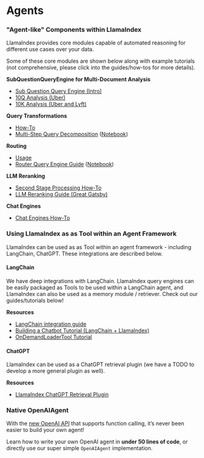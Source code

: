 # Agents

### "Agent-like" Components within LlamaIndex

LlamaIndex provides core modules capable of automated reasoning for different use cases over your data.

Some of these core modules are shown below along with example tutorials (not comprehensive, please click into the guides/how-tos for more details).

**SubQuestionQueryEngine for Multi-Document Analysis**

- [Sub Question Query Engine (Intro)](/examples/query_engine/sub_question_query_engine.ipynb)
- [10Q Analysis (Uber)](/examples/usecases/10q_sub_question.ipynb)
- [10K Analysis (Uber and Lyft)](/examples/usecases/10k_sub_question.ipynb)

**Query Transformations**

- [How-To](/optimizing/advanced_retrieval/query_transformations.md)
- [Multi-Step Query Decomposition](/examples/query_transformations/HyDEQueryTransformDemo.ipynb) ([Notebook](https://github.com/jerryjliu/llama_index/blob/main/docs/examples/query_transformations/HyDEQueryTransformDemo.ipynb))

**Routing**

- [Usage](/module_guides/querying/router/root.md)
- [Router Query Engine Guide](/examples/query_engine/RouterQueryEngine.ipynb) ([Notebook](https://github.com/jerryjliu/llama_index/blob/main/docs/examples/query_engine/RouterQueryEngine.ipynb))

**LLM Reranking**

- [Second Stage Processing How-To](/module_guides/querying/node_postprocessors/root.md)
- [LLM Reranking Guide (Great Gatsby)](/examples/node_postprocessor/LLMReranker-Gatsby.ipynb)

**Chat Engines**

- [Chat Engines How-To](/module_guides/deploying/chat_engines/root.md)

### Using LlamaIndex as as Tool within an Agent Framework

LlamaIndex can be used as as Tool within an agent framework - including LangChain, ChatGPT. These integrations are described below.

#### LangChain

We have deep integrations with LangChain.
LlamaIndex query engines can be easily packaged as Tools to be used within a LangChain agent, and LlamaIndex can also be used as a memory module / retriever. Check out our guides/tutorials below!

**Resources**

- [LangChain integration guide](/community/integrations/using_with_langchain.md)
- [Building a Chatbot Tutorial (LangChain + LlamaIndex)](/understanding/putting_it_all_together/chatbots/building_a_chatbot.md)
- [OnDemandLoaderTool Tutorial](/examples/tools/OnDemandLoaderTool.ipynb)

#### ChatGPT

LlamaIndex can be used as a ChatGPT retrieval plugin (we have a TODO to develop a more general plugin as well).

**Resources**

- [LlamaIndex ChatGPT Retrieval Plugin](https://github.com/openai/chatgpt-retrieval-plugin#llamaindex)

### Native OpenAIAgent

With the [new OpenAI API](https://openai.com/blog/function-calling-and-other-api-updates) that supports function calling, it’s never been easier to build your own agent!

Learn how to write your own OpenAI agent in **under 50 lines of code**, or directly use our super simple
`OpenAIAgent` implementation.
